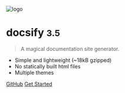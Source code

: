 ![logo](_media/icon.svg)

# docsify <small>3.5</small>

> A magical documentation site generator.

- Simple and lightweight (~18kB gzipped)
- No statically built html files
- Multiple themes

[GitHub](https://github.com/QingWei-Li/docsify/)
[Get Started](#docsify)
